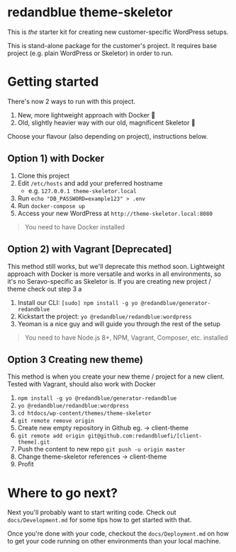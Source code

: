 # redandblue theme-skeletor

This is _the_ starter kit for creating new customer-specific WordPress setups.

This is stand-alone package for the customer's project. It requires base project (e.g. plain WordPress or Skeletor) in order to run.

# Getting started

There's now 2 ways to run with this project.

1.  New, more lightweight approach with Docker 🐳
2.  Old, slightly heavier way with our old, magnificent Skeletor 🙊

Choose your flavour (also depending on project), instructions below.

## Option 1) with Docker

1.  Clone this project
2.  Edit `/etc/hosts` and add your preferred hostname
    - e.g. `127.0.0.1 theme-skeletor.local`
3.  Run `echo "DB_PASSWORD=example123" > .env`
4.  Run `docker-compose up`
5.  Access your new WordPress at `http://theme-skeletor.local:8080`

> You need to have Docker installed

## Option 2) with Vagrant [Deprecated]

This method still works, but we'll deprecate this method soon.
Lightweight approach with Docker is more versatile and works in all environments,
so it's no Seravo-specific as Skeletor is. If you are creating new project / theme check out step 3
a

1.  Install our CLI: `[sudo] npm install -g yo @redandblue/generator-redandblue`
2.  Kickstart the project: `yo @redandblue/redandblue:wordpress`
3.  Yeoman is a nice guy and will guide you through the rest of the setup

> You need to have Node.js 8+, NPM, Vagrant, Composer, etc. installed

## Option 3 Creating new theme)

This method is when you create your new theme / project for a new client.
Tested with Vagrant, should also work with Docker

1.  `npm install -g yo @redandblue/generator-redandblue`
2.  `yo @redandblue/redandblue:wordpress`
3.  `cd htdocs/wp-content/themes/theme-skeletor`
4.  `git remote remove origin`
5.  Create new empty repository in Github eg. -> client-theme
6.  `git remote add origin git@github.com:redandbluefi/[client-theme].git`
7.  Push the content to new repo `git push -u origin master`
8.  Change theme-skeletor references -> client-theme
9.  Profit

# Where to go next?

Next you'll probably want to start writing code. Check out
`docs/Development.md` for some tips how to get started with that.

Once you're done with your code, checkout the `docs/Deployment.md` on
how to get your code running on other environments than your local machine.

